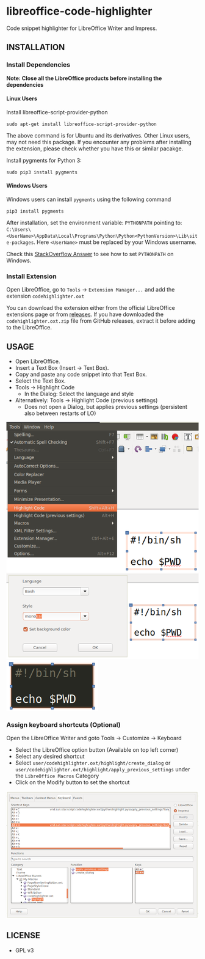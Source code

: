 # libreoffice-code-highlighter
Code snippet highlighter for LibreOffice Writer and Impress.

## INSTALLATION

### Install Dependencies
**Note: Close all the LibreOffice products before installing the dependencies**

#### Linux Users
Install libreoffice-script-provider-python
```
sudo apt-get install libreoffice-script-provider-python
```
The above command is for Ubuntu and its derivatives. Other Linux users, may not need this package.
If you encounter any problems after installing the extension, please check whether you have this or similar pacakge.

Install pygments for Python 3:
```
sudo pip3 install pygments
```

#### Windows Users
Windows users can install `pygments` using the following command
```
pip3 install pygments
```
After installation, set the environment variable: `PYTHONPATH` pointing to: `C:\Users\<UserName>\AppData\Local\Programs\Python\Python<PythonVersion>\Lib\site-packages`.
Here `<UserName>` must be replaced by your Windows username.

Check this [StackOverflow Answer](https://stackoverflow.com/a/4855685/4382663) to see how to set `PYTHONPATH` on Windows.

### Install Extension
Open LibreOffice, go to `Tools` -> `Extension Manager...` and add the extension `codehighlighter.oxt`

You can download the extension either from the official LibreOffice extensions page or from [releases](https://github.com/slgobinath/libreoffice-code-highlighter/files/971882/codehighlighter.oxt.zip).
If you have downloaded the `codehighlighter.oxt.zip` file from GitHub releases, extract it before adding to the LibreOffice.

## USAGE
- Open LibreOffice.
- Insert a Text Box (Insert -> Text Box).
- Copy and paste any code snippet into that Text Box.
- Select the Text Box.
- Tools -> Highlight Code
  - In the Dialog: Select the language and style
- Alternatively: Tools -> Highlight Code (previous settings)
  - Does not open a Dialog, but applies previous settings (persistent also between restarts of LO)

![Menu](screenshots/code-highlighter-menu.png?raw=true "Menu")
![Dialog](screenshots/code-highlighter-dialog.png?raw=true "Dialog")
![Result](screenshots/code-highlighter-result.png?raw=true "Result")

### Assign keyboard shortcuts (Optional)
Open the LibreOffice Writer and goto Tools -> Customize -> Keyboard
- Select the LibreOffice option button (Available on top left corner)
- Select any desired shortcut
- Select `user/codehighlighter.oxt/highlight/create_dialog` or `user/codehighlighter.oxt/highlight/apply_previous_settings` under the `LibreOffice Macros` Category
- Click on the Modify button to set the shortcut

![Shortcut](screenshots/code-highlighter-shortcut.png?raw=true "Shortcut")

## LICENSE
 - GPL v3

